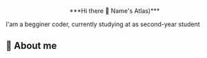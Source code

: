 <div align="center">
***Hi there 👋 Name's Atlas)***
</div>

I'am a begginer coder, currently studying at <college name='NKEiVT' /> as second-year student

## 📌 About me
